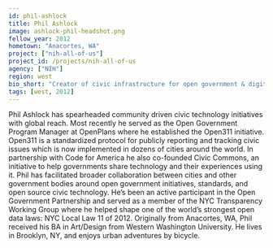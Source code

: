 ```yaml
---
id: phil-ashlock
title: Phil Ashlock
image: ashlock-phil-headshot.png
fellow_year: 2012
hometown: "Anacortes, WA"
project: ["nih-all-of-us"]
project_id: /projects/nih-all-of-us
agency: ["NIH"]
region: west
bio_short: "Creator of civic infrastructure for open government & digital services. Co-author of the Open311 standard and Chief Architect at Data.gov"
tags: [west, 2012]
---
```

Phil Ashlock has spearheaded community driven civic technology initiatives with global reach. Most recently he served as the Open Government Program Manager at OpenPlans where he established the Open311 initiative. Open311 is a standardized protocol for publicly reporting and tracking civic issues which is now implemented in dozens of cities around the world. In partnership with Code for America he also co-founded Civic Commons, an initiative to help governments share technology and their experiences using it. Phil has facilitated broader collaboration between cities and other government bodies around open government initiatives, standards, and open source civic technology. He’s been an active participant in the Open Government Partnership and served as a member of the NYC Transparency Working Group where he helped shape one of the world’s strongest open data laws: NYC Local Law 11 of 2012. Originally from Anacortes, WA, Phil received his BA in Art/Design from Western Washington University. He lives in Brooklyn, NY, and enjoys urban adventures by bicycle.
